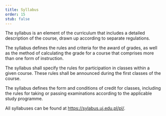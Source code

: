 ```yaml
---
title: Syllabus
order: 15
stub: false
---
```

The syllabus is an element of the curriculum that includes a detailed description of the course, drawn up according to separate regulations.

The syllabus defines the rules and criteria for the award of grades, as well as the method of calculating the grade for a course that comprises more than one form of instruction.

The syllabus shall specify the rules for participation in classes within a given course. These rules shall be announced during the first classes of the course.

The syllabus defines the form and conditions of credit for classes, including the rules for taking or passing examinations according to the applicable study programme.

All syllabuses can be found at https://sylabus.uj.edu.pl/pl/.